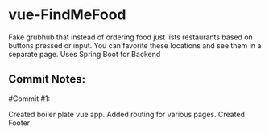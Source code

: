 # vue-FindMeFood
Fake grubhub that instead of ordering food just lists restaurants based on buttons pressed or input. You can favorite these locations and see them in a separate page. Uses Spring Boot for Backend
## Commit Notes:

#Commit #1:

Created boiler plate vue app. Added routing for various pages. Created Footer
